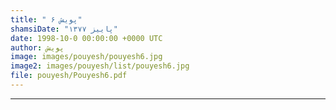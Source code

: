 ```yaml
---
title: " پویش ۶"
shamsiDate: "پاییز ۱۳۷۷"
date: 1998-10-0 00:00:00 +0000 UTC
author: پویش
image: images/pouyesh/pouyesh6.jpg
image2: images/pouyesh/list/pouyesh6.jpg
file: pouyesh/Pouyesh6.pdf
---
```


----

